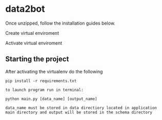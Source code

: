 
# data2bot
Once unzipped, follow the installation guides below.

Create virtual enviroment 

Activate virtual enviroment

Starting the project
--------------------

After activating the virtualenv do the following

```
pip install -r requirements.txt

to launch program run in terminal:

python main.py [data_name] [output_name]

data_name must be stored in data directiory located in application main directory and output will be stored in the schema directory 

